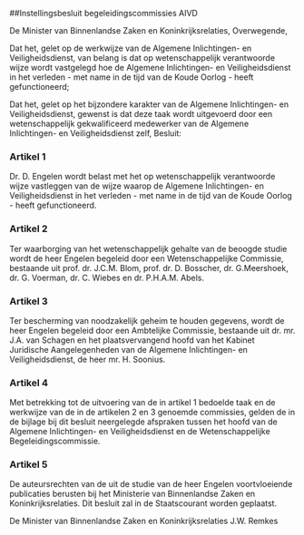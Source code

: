 <meta http-equiv='Content-Type' content='text/html; charset=utf-8' />

##Instellingsbesluit begeleidingscommissies AIVD 

De Minister van Binnenlandse Zaken en Koninkrijksrelaties, 
Overwegende,

Dat het, gelet op de werkwijze van de Algemene Inlichtingen- en Veiligheidsdienst, van belang is dat op wetenschappelijk verantwoorde wijze wordt vastgelegd hoe de Algemene Inlichtingen- en Veiligheidsdienst in het verleden - met name in de tijd van de Koude Oorlog - heeft gefunctioneerd;

Dat het, gelet op het bijzondere karakter van de Algemene Inlichtingen- en Veiligheidsdienst, gewenst is dat deze taak wordt uitgevoerd door een wetenschappelijk gekwalificeerd medewerker van de Algemene Inlichtingen- en Veiligheidsdienst zelf,
Besluit:    

### Artikel  1  

Dr. D. Engelen wordt belast met het op wetenschappelijk verantwoorde wijze vastleggen van de wijze waarop de Algemene Inlichtingen- en Veiligheidsdienst in het verleden - met name in de tijd van de Koude Oorlog - heeft gefunctioneerd.  

### Artikel  2  

Ter waarborging van het wetenschappelijk gehalte van de beoogde studie wordt de heer Engelen begeleid door een Wetenschappelijke Commissie, bestaande uit prof. dr. J.C.M. Blom, prof. dr. D. Bosscher, dr. G.Meershoek, dr. G. Voerman, dr. C. Wiebes en dr. P.H.A.M. Abels.  

### Artikel  3  

Ter bescherming van noodzakelijk geheim te houden gegevens, wordt de heer Engelen begeleid door een Ambtelijke Commissie, bestaande uit dr. mr. J.A. van Schagen en het plaatsvervangend hoofd van het Kabinet Juridische Aangelegenheden van de Algemene Inlichtingen- en Veiligheidsdienst, de heer mr. H. Soonius.  

### Artikel  4  

Met betrekking tot de uitvoering van de in artikel 1 bedoelde taak en de werkwijze van de in de artikelen 2 en 3 genoemde commissies, gelden de in de bijlage bij dit besluit neergelegde afspraken tussen het hoofd van de Algemene Inlichtingen- en Veiligheidsdienst en de Wetenschappelijke Begeleidingscommissie.  

### Artikel  5  

De auteursrechten van de uit de studie van de heer Engelen voortvloeiende publicaties berusten bij het Ministerie van Binnenlandse Zaken en Koninkrijksrelaties. 
Dit besluit zal in de Staatscourant worden geplaatst.   

De 
Minister van Binnenlandse Zaken en Koninkrijksrelaties
J.W. Remkes      
